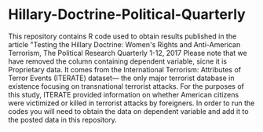 # Hillary-Doctrine-Political-Quarterly
This repository contains R code used to obtain results published in the article "Testing the Hillary Doctrine: Women's Rights and Anti-American Terrorism, The Political Research Quarterly 1-12, 2017 
Please note that we have removed the column containing dependent variable, sicne it is Proprietary data. It comes from the International
Terrorism: Attributes of Terror Events (ITERATE) dataset—
the only major terrorist database in existence focusing
on transnational terrorist attacks. For the purposes
of this study, ITERATE provided information on whether
American citizens were victimized or killed in terrorist
attacks by foreigners. In order to run the codes you will need to obtain the data on dependent variable and add it to the posted data in this repository.
